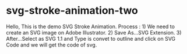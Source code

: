 # svg-stroke-animation-two
Hello, This is the demo SVG Stroke Animation. Process : 1) We need to create an SVG image on Adobe Illustrator. 2) Save As...SVG Extension. 3) After...Select as SVG 1.1 and Type is convet to outline and click on SVG Code and we will get the code of svg.

